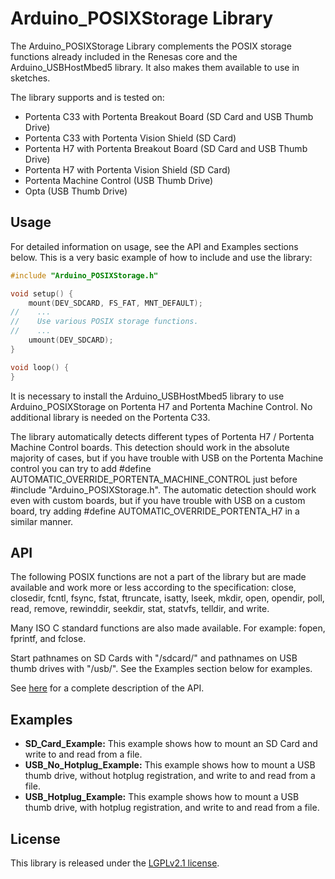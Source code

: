 # Arduino_POSIXStorage Library

The Arduino_POSIXStorage Library complements the POSIX storage functions already included in the Renesas core and the Arduino_USBHostMbed5 library. It also makes them available to use in sketches.

The library supports and is tested on:
- Portenta C33 with Portenta Breakout Board (SD Card and USB Thumb Drive)
- Portenta C33 with Portenta Vision Shield  (SD Card)
- Portenta H7 with Portenta Breakout Board  (SD Card and USB Thumb Drive)
- Portenta H7 with Portenta Vision Shield   (SD Card)
- Portenta Machine Control                  (USB Thumb Drive)
- Opta                                      (USB Thumb Drive)


## Usage

For detailed information on usage, see the API and Examples sections below. This is a very basic example of how to include and use the library:

```cpp
#include "Arduino_POSIXStorage.h"

void setup() {
    mount(DEV_SDCARD, FS_FAT, MNT_DEFAULT);
//    ...
//    Use various POSIX storage functions.
//    ...
    umount(DEV_SDCARD);
}

void loop() {  
}
```

It is necessary to install the Arduino_USBHostMbed5 library to use Arduino_POSIXStorage on Portenta H7 and Portenta Machine Control. No additional library is needed on the Portenta C33.

The library automatically detects different types of Portenta H7 / Portenta Machine Control boards. This detection should work in the absolute majority of cases, but if you have trouble with USB on the Portenta Machine control you can try to add #define AUTOMATIC_OVERRIDE_PORTENTA_MACHINE_CONTROL just before #include "Arduino_POSIXStorage.h". The automatic detection should work even with custom boards, but if you have trouble with USB on a custom board, try adding #define AUTOMATIC_OVERRIDE_PORTENTA_H7 in a similar manner.

## API

The following POSIX functions are not a part of the library but are made available and work more or less according to the specification: close, closedir, fcntl, fsync, fstat, ftruncate, isatty, lseek, mkdir, open, opendir, poll, read, remove, rewinddir, seekdir, stat, statvfs, telldir, and write.

Many ISO C standard functions are also made available. For example: fopen, fprintf, and fclose.

Start pathnames on SD Cards with "/sdcard/" and pathnames on USB thumb drives with "/usb/". See the Examples section below for examples.

See [here](./api.md) for a complete description of the API.

## Examples

- **SD_Card_Example:** This example shows how to mount an SD Card and write to and read from a file.
- **USB_No_Hotplug_Example:** This example shows how to mount a USB thumb drive, without hotplug registration, and write to and read from a file.
- **USB_Hotplug_Example:** This example shows how to mount a USB thumb drive, with hotplug registration, and write to and read from a file.

## License

This library is released under the [LGPLv2.1 license](https://www.gnu.org/licenses/old-licenses/lgpl-2.1-standalone.html).
